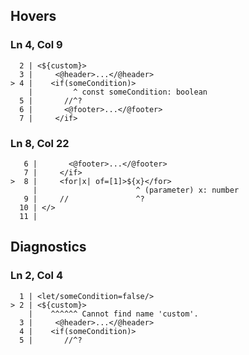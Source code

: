 ## Hovers
### Ln 4, Col 9
```marko
  2 | <${custom}>
  3 |     <@header>...</@header>
> 4 |    <if(someCondition)>
    |         ^ const someCondition: boolean
  5 |       //^?
  6 |       <@footer>...</@footer>
  7 |     </if>
```

### Ln 8, Col 22
```marko
   6 |       <@footer>...</@footer>
   7 |     </if>
>  8 |     <for|x| of=[1]>${x}</for>
     |                      ^ (parameter) x: number
   9 |     //               ^?
  10 | </>
  11 |
```

## Diagnostics
### Ln 2, Col 4
```marko
  1 | <let/someCondition=false/>
> 2 | <${custom}>
    |    ^^^^^^ Cannot find name 'custom'.
  3 |     <@header>...</@header>
  4 |    <if(someCondition)>
  5 |       //^?
```


